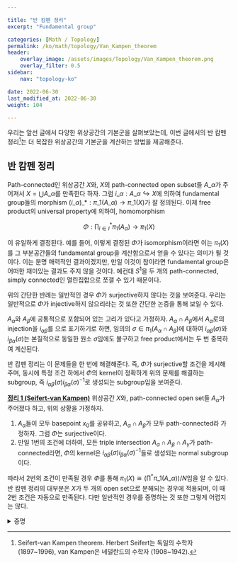 ```yaml
---

title: "반 캄펜 정리"
excerpt: "Fundamental group"

categories: [Math / Topology]
permalink: /ko/math/topology/Van_Kampen_theorem
header:
    overlay_image: /assets/images/Topology/Van_Kampen_theorem.png
    overlay_filter: 0.5
sidebar: 
    nav: "topology-ko"

date: 2022-06-30
last_modified_at: 2022-06-30
weight: 104
    
---
```


우리는 앞선 글에서 다양한 위상공간의 기본군을 살펴보았는데, 이번 글에서의 반 캄펜 정리[^1]는 더 복잡한 위상공간의 기본군을 계산하는 방법을 제공해준다.

## 반 캄펜 정리

Path-connected인 위상공간 $X$와, $X$의 path-connected open subset들 $A\_\alpha$가 주어져서 $X=\bigcup A\_\alpha$를 만족한다 하자. 그럼 $i\_\alpha:A\_\alpha\hookrightarrow X$에 의하여 fundamental group들의 morphism $(i\_\alpha)\_\ast:\pi\_1(A\_\alpha)\rightarrow\pi\_1(X)$가 잘 정의된다. 이제 free product의 universal property에 의하여, homomorphism

$$\Phi:{\prod_{i\in I}}^\ast\pi_1(A_\alpha)\rightarrow \pi_1(X)$$

이 유일하게 결정된다. 예를 들어, 이렇게 결정된 $\Phi$가 isomorphism이라면 이는 $\pi_1(X)$를 그 부분공간들의 fundamental group을 계산함으로서 얻을 수 있다는 의미가 될 것이다. 이는 분명 매력적인 결과이겠지만, 만일 이것이 참이라면 fundamental group은 어떠한 재미있는 결과도 주지 않을 것이다. 예컨대 $S^1$을 두 개의 path-connected, simply connected인 열린집합으로 쪼갤 수 있기 때문이다.

위의 간단한 반례는 일반적인 경우 $\Phi$가 surjective하지 않다는 것을 보여준다. 우리는 일반적으로 $\Phi$가 injective하지 않으리라는 것 또한 간단한 논증을 통해 보일 수 있다.

$A_\alpha$와 $A_\beta$에 공통적으로 포함되어 있는 고리가 있다고 가정하자. $A_\alpha\cap A_\beta$에서 $A_\alpha$로의 injection을 $i_{\alpha\beta}$를 으로 표기하기로 하면, 임의의 $\sigma\in\pi_1(A_\alpha\cap A_\beta)$에 대하여 $i_{\alpha\beta}(\sigma)$와 $i_{\beta\alpha}(\sigma)$는 본질적으로 동일한 원소 $\sigma$임에도 불구하고 free product에서는 두 번 중복하여 계산된다.

반 캄펜 정리는 이 문제들을 한 번에 해결해준다. 즉, $\Phi$가 surjective할 조건을 제시해주며, 동시에 특정 조건 하에서 $\Phi$의 kernel이 정확하게 위의 문제를 해결하는 subgroup, 즉 $i_{\alpha\beta}(\sigma)i_{\beta\alpha}(\sigma)^{-1}$로 생성되는 subgroup임을 보여준다.

<div class="proposition" markdown="1">

<ins id="thm1">**정리 1 (Seifert-van Kampen)**</ins> 위상공간 $X$와, path-connected open set들 $A_\alpha$가 주어졌다 하고, 위의 상황을 가정하자.

1. $A_\alpha$들이 모두 basepoint $x_0$를 공유하고, $A_\alpha\cap A_\beta$가 모두 path-connected라 가정하자. 그럼 $\Phi$는 surjective이다.
2. 만일 1번의 조건에 더하여, 모든 triple intersection $A_\alpha\cap A_\beta\cap A_\gamma$가 path-connected라면, $\Phi$의 kernel은 $i_{\alpha\beta}(\sigma)i_{\beta\alpha}(\sigma)^{-1}$들로 생성되는 normal subgroup이다.

</div>

따라서 2번의 조건이 만족될 경우 $\Phi$를 통해 $\pi_1(X)\cong\bigl(\prod^\ast \pi\_1(A\_\alpha)\bigr)/N$임을 알 수 있다. 반 캄펜 정리의 대부분은 $X$가 두 개의 open set으로 분해되는 경우에 적용되며, 이 때 2번 조건은 자동으로 만족된다. 다만 일반적인 경우를 증명하는 것 또한 그렇게 어렵지는 않다.

<details class="proof" markdown="1">
<summary>증명</summary>



</details>



[^1]: Seifert-van Kampen theorem. Herbert Seifert는 독일의 수학자 (1897~1996), van Kampen은 네덜란드의 수학자 (1908~1942).